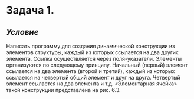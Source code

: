 # **Задача 1.**


## *Условие*

Написать программу для создания динамической конструкции
из элементов структуры, каждый из которых ссылается на два других элемента. Ссылка осуществляется через поля-указатели. Элементы организуются по следующему принципу. Начальный (первый) элемент ссылается на
два элемента (второй и третий), каждый из которых ссылается на четвертый общий элемент и друг на друга. Четвертый элемент ссылается на два
элемента и т.д. «Элементарная ячейка» такой конструкции представлена на
рис. 6.3.
